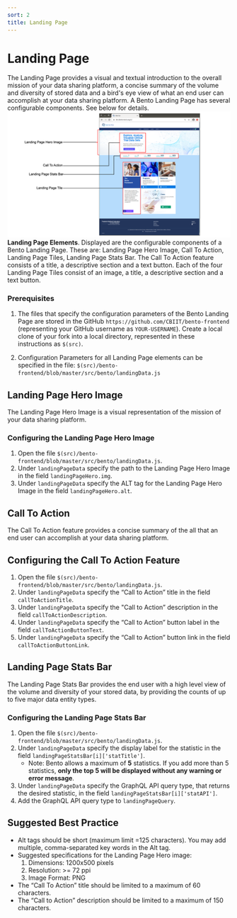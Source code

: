 ```yaml
---
sort: 2
title: Landing Page 
---
```


# Landing Page
The Landing Page provides a visual and textual introduction to the overall mission of your data sharing platform, a concise summary of the volume and diversity of stored data and a bird's eye view of what an end user can accomplish at your data sharing platform. A Bento Landing Page has several configurable components. See below for details.
![Landing Page Elements](https://github.com/CBIIT/bento-docs/blob/master/assets/landing_page_elements.png?raw=true)
**Landing Page Elements**. Displayed are the configurable components of a Bento Landing Page. These are: Landing Page Hero Image, Call To Action, Landing Page Tiles, Landing Page Stats Bar. The Call To Action feature consists of a title, a descriptive section and a text button. Each of the four Landing Page Tiles consist of an image, a title, a descriptive section and a text button. 

### Prerequisites

1. The files that specify the configuration parameters of the Bento Landing Page are stored in the GitHub `https://github.com/CBIIT/bento-frontend` (representing your GitHub username as `YOUR-USERNAME`). Create a local clone of your fork into a local directory, represented in these instructions as `$(src)`.

2. Configuration Parameters for all Landing Page elements can be specified in the file: `$(src)/bento-frontend/blob/master/src/bento/landingData.js` 

## Landing Page Hero Image
The Landing Page Hero Image is a visual representation of the mission of your data sharing platform.

### Configuring the Landing Page Hero Image
 1. Open the file `$(src)/bento-frontend/blob/master/src/bento/landingData.js`.
 2. Under `landingPageData` specify the path to the Landing Page Hero Image in the field `landingPageHero.img`.
 3. Under `landingPageData` specify the ALT tag for the Landing Page Hero Image in the field `landingPageHero.alt`.

## Call To Action 
The Call To Action feature provides a concise summary of the all that an end user can accomplish at your data sharing platform.

## Configuring the Call To Action Feature
1. Open the file `$(src)/bento-frontend/blob/master/src/bento/landingData.js`.
2. Under `landingPageData` specify the “Call to Action” title  in the field `callToActionTitle`.
3. Under `landingPageData` specify the "Call to Action” description in the field `callToActionDescription`.
4. Under `landingPageData` specify the “Call to Action” button label in the field `callToActionButtonText`.
5. Under `landingPageData` specify the “Call to Action” button link in the field `callToActionButtonLink`.

## Landing Page Stats Bar
The Landing Page Stats Bar provides the end user with a high level view of the volume and diversity of your stored data, by providing the counts of up to five major data entity types.

### Configuring the Landing Page Stats Bar
1. Open the file `$(src)/bento-frontend/blob/master/src/bento/landingData.js`.
2. Under `landingPageData` specify the display label for the statistic in the field `landingPageStatsBar[i]['statTitle']`.
   * Note: Bento allows a maximum of **5** statistics. If you add more than 5 statistics, **only the top 5 will be displayed without any warning or error message**.
3. Under `landingPageData` specify the GraphQL API query type, that returns the desired statistic, in the field `landingPageStatsBar[i]['statAPI']`.
4. Add the GraphQL API query type to `landingPageQuery`. 

## Suggested Best Practice
- Alt tags should be short (maximum limit =125 characters). You may add multiple, comma-separated key words in the Alt tag.
- Suggested specifications for the Landing Page Hero image:
  1. Dimensions: 1200x500 pixels
  2. Resolution: >= 72 ppi
  3. Image Format: PNG
- The “Call To Action” title should be limited to a maximum of 60 characters.
- The “Call to Action” description should be limited to a maximum of 150 characters.
